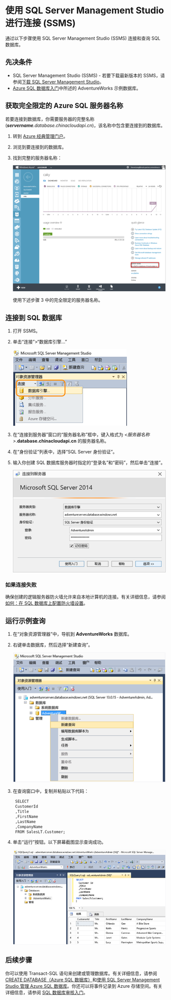 <properties
   pageTitle="如何使用 SSMS 连接到 Azure SQL 数据库 | Azure"
   description="了解如何使用 SSMS 连接到 Azure SQL 数据库。"
   services="sql-database"
   documentationCenter=""
   authors="sidneyh"
   manager="jeffreyg"
   editor=""
   tags=""/>
<tags
   ms.service="sql-database"
   ms.date="09/14/2015"
   wacn.date="12/22/2015" />

# 使用 SQL Server Management Studio 进行连接 (SSMS)

通过以下步骤使用 SQL Server Management Studio (SSMS) 连接和查询 SQL 数据库。

## 先决条件

* SQL Server Management Studio (SSMS) - 若要下载最新版本的 SSMS，请参阅[下载 SQL Server Management Studio](https://msdn.microsoft.com/zh-cn/library/mt238290.aspx)。
* [Azure SQL 数据库入门](/documentation/articles/sql-database-get-started)中所述的 AdventureWorks 示例数据库。


## 获取完全限定的 Azure SQL 服务器名称

若要连接到数据库，你需要服务器的完整名称 (***servername**.database.chinacloudapi.cn*)，该名称中包含要连接到的数据库。

1. 转到 [Azure 经典管理门户](https://manage.windowsazure.cn)。
2. 浏览到要连接到的数据库。
3. 找到完整的服务器名称：

    ![完全限定的服务器名称][6]

    使用下述步骤 3 中的完全限定的服务器名称。



## 连接到 SQL 数据库

1. 打开 SSMS。
2. 单击“连接”>“数据库引擎...”

    ![连接 > 数据库引擎][7]

2. 在“连接到服务器”窗口的“服务器名称”框中，键入格式为 *&lt;服务器名称>*.**database.chinacloudapi.cn** 的服务器名称。
3. 在“身份验证”列表中，选择“SQL Server 身份验证”。
4. 输入你创建 SQL 数据库服务器时指定的“登录名”和“密码”，然后单击“连接”。

	![连接到服务器对话框][2]



### 如果连接失败
确保创建的逻辑服务器防火墙允许来自本地计算机的连接。有关详细信息，请参阅[如何：在 SQL 数据库上配置防火墙设置](/documentation/articles/sql-database-configure-firewall-settings)。

## 运行示例查询

1. 在“对象资源管理器”中，导航到 **AdventureWorks** 数据库。
2. 右键单击数据库，然后选择“新建查询”。

	![新建查询][4]

3. 在查询窗口中，复制并粘贴以下代码：

		SELECT
		CustomerId
		,Title
		,FirstName
		,LastName
		,CompanyName
		FROM SalesLT.Customer;

4. 单击“运行”按钮。以下屏幕截图显示查询成功。

	![成功][5]




## 后续步骤
你可以使用 Transact-SQL 语句来创建或管理数据库。有关详细信息，请参阅 [CREATE DATABASE（Azure SQL 数据库）](https://msdn.microsoft.com/zh-cn/library/dn268335.aspx)和[使用 SQL Server Management Studio 管理 Azure SQL 数据库](/documentation/articles/sql-database-manage-azure-ssms)。你还可以将事件记录到 Azure 存储空间。有关详细信息，请参阅 [SQL 数据库审核入门](/documentation/articles/sql-database-auditing-get-started)。

<!--Image references-->

[1]: ./media/sql-database-connect-to-database/1-download.png
[2]: ./media/sql-database-connect-to-database/2-connect.png
[3]: ./media/sql-database-connect-to-database/3-connect-to-database.png
[4]: ./media/sql-database-connect-to-database/4-run-query.png
[5]: ./media/sql-database-connect-to-database/5-success.png
[6]: ./media/sql-database-connect-to-database/server-name.png
[7]: ./media/sql-database-connect-to-database/connect-dbengine.png

<!---HONumber=Mooncake_1207_2015-->